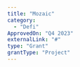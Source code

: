 ```yaml
---
title: "Mozaic"
category:
  - "Defi"
ApprovedOn: "Q4 2023"
externalLink: "#"
type: "Grant"
grantType: "Project"
---
```

